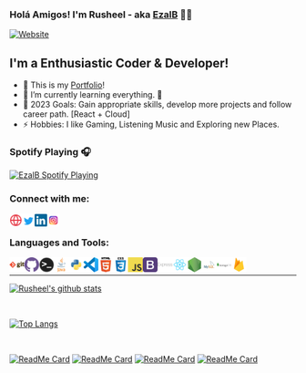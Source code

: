 ### Holá Amigos! I'm Rusheel - aka [EzalB][website] 👋🔥

[![Website](https://img.shields.io/website?label=PORTFOLIO&style=for-the-badge&url=https%3A%2F%2Fcodestackr.com)](https://consistent-coder.netlify.app/)

## I'm a Enthusiastic Coder & Developer!

- 🔭 This is my [Portfolio][website]!
- 🌱 I’m currently learning everything. 🤣
- 🥅 2023 Goals: Gain appropriate skills, develop more projects and follow career path. [React + Cloud]
- ⚡ Hobbies: I like Gaming, Listening Music and Exploring new Places.

### Spotify Playing 🎧

[<img src="https://now-playing-codestackr.vercel.app/api/spotify-playing" alt="EzalB Spotify Playing" width="350" />](https://open.spotify.com/user/oij44th2vauocpz5kzwlnlz3h?si=93uzD6K6RdOKVv6LLJCVVQ)

### Connect with me:

[<img align="left" alt="Portfolio" width="22px" src="images/globe.svg" />][website]
[<img align="left" alt="EzalBTwitter" width="22px" src="images/twitter.svg" />][twitter]
[<img align="left" alt="EzalBLiKDN" width="22px" src="images/linkedin.svg" />][linkedin]
[<img align="left" alt="EzalBIG" width="22px" src="images/instagram.svg" />][instagram]

<br />

### Languages and Tools:

[<img align="left" alt="Git" width="26px" src="https://raw.githubusercontent.com/github/explore/80688e429a7d4ef2fca1e82350fe8e3517d3494d/topics/git/git.png" />][website]
[<img align="left" alt="GitHub" width="26px" src="images/github.svg" />][website]
[<img align="left" alt="Terminal" width="26px" src="https://raw.githubusercontent.com/github/explore/80688e429a7d4ef2fca1e82350fe8e3517d3494d/topics/terminal/terminal.png" />][website]
[<img align="left" alt="SQL" width="26px" src="https://raw.githubusercontent.com/github/explore/80688e429a7d4ef2fca1e82350fe8e3517d3494d/topics/java/java.png" />][website]
[<img align="left" alt="SQL" width="26px" src="https://raw.githubusercontent.com/github/explore/80688e429a7d4ef2fca1e82350fe8e3517d3494d/topics/python/python.png" />][website]
[<img align="left" alt="Visual Studio Code" width="26px" src="https://raw.githubusercontent.com/github/explore/80688e429a7d4ef2fca1e82350fe8e3517d3494d/topics/visual-studio-code/visual-studio-code.png" />][website]
[<img align="left" alt="HTML5" width="26px" src="https://raw.githubusercontent.com/github/explore/80688e429a7d4ef2fca1e82350fe8e3517d3494d/topics/html/html.png" />][website]
[<img align="left" alt="CSS3" width="26px" src="https://raw.githubusercontent.com/github/explore/80688e429a7d4ef2fca1e82350fe8e3517d3494d/topics/css/css.png" />][website]
[<img align="left" alt="JavaScript" width="26px" src="https://raw.githubusercontent.com/github/explore/80688e429a7d4ef2fca1e82350fe8e3517d3494d/topics/javascript/javascript.png" />][website]
[<img align="left" alt="JavaScript" width="26px" src="https://raw.githubusercontent.com/github/explore/80688e429a7d4ef2fca1e82350fe8e3517d3494d/topics/bootstrap/bootstrap.png" />][website]
[<img align="left" alt="SQL" width="26px" src="https://raw.githubusercontent.com/github/explore/80688e429a7d4ef2fca1e82350fe8e3517d3494d/topics/express/express.png" />][website]
[<img align="left" alt="React" width="26px" src="https://raw.githubusercontent.com/github/explore/80688e429a7d4ef2fca1e82350fe8e3517d3494d/topics/react/react.png" />][website]
[<img align="left" alt="Node.js" width="26px" src="https://raw.githubusercontent.com/github/explore/80688e429a7d4ef2fca1e82350fe8e3517d3494d/topics/nodejs/nodejs.png" />][website]
[<img align="left" alt="MySQL" width="26px" src="https://raw.githubusercontent.com/github/explore/80688e429a7d4ef2fca1e82350fe8e3517d3494d/topics/mysql/mysql.png" />][website]
[<img align="left" alt="MongoDB" width="26px" src="https://raw.githubusercontent.com/github/explore/80688e429a7d4ef2fca1e82350fe8e3517d3494d/topics/mongodb/mongodb.png" />][website]
[<img align="left" alt="SQL" width="26px" src="https://raw.githubusercontent.com/github/explore/80688e429a7d4ef2fca1e82350fe8e3517d3494d/topics/firebase/firebase.png" />][website]

<br/>

---

[project]: //
[website]: https://consistent-coder.netlify.app/
[twitter]: https://twitter.com/rusheel_dalal
[instagram]: https://www.instagram.com/rusheeldalal/
[linkedin]: www.linkedin.com/in/rusheeldalal

[![Rusheel's github stats](https://github-readme-stats.vercel.app/api?username=EzalB&count_private=true&show_icons=true&theme=tokyonight&hide=contribs,prs)](https://github.com/EzalB)

<br />

[![Top Langs](https://github-readme-stats.vercel.app/api/top-langs/?username=EzalB&layout=compact)](https://github.com/EzalB)

<br />

[![ReadMe Card](https://github-readme-stats.vercel.app/api/pin/?username=EzalB&repo=JavaScript-Projects&theme=algolia&show_owner=true)](https://github.com/EzalB/JavaScript-Projects)
[![ReadMe Card](https://github-readme-stats.vercel.app/api/pin/?username=EzalB&repo=React-JS-Projects&theme=algolia&show_owner=true)](https://github.com/EzalB/React-JS-Projects)
[![ReadMe Card](https://github-readme-stats.vercel.app/api/pin/?username=EzalB&repo=Internship-Studio-ML&theme=algolia&show_owner=true)](https://github.com/EzalB/Internship-Studio-ML)
[![ReadMe Card](https://github-readme-stats.vercel.app/api/pin/?username=EzalB&repo=Google-Maps-Clone-using-Mapbox&theme=algolia&show_owner=true)](https://github.com/EzalB/https://github.com/EzalB/Google-Maps-Clone-using-Mapbox)
